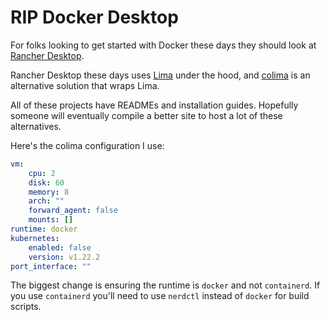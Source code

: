 # RIP Docker Desktop

For folks looking to get started with Docker these days they
should look at [Rancher Desktop](https://rancherdesktop.io/).

Rancher Desktop these days uses [Lima](https://github.com/lima-vm/lima)
under the hood, and [colima](https://github.com/abiosoft/colima) is an
alternative solution that wraps Lima.

All of these projects have READMEs and installation guides. Hopefully
someone will eventually compile a better site to host a lot of these
alternatives.

Here's the colima configuration I use:

```yaml
vm:
    cpu: 2
    disk: 60
    memory: 8
    arch: ""
    forward_agent: false
    mounts: []
runtime: docker
kubernetes:
    enabled: false
    version: v1.22.2
port_interface: ""
```

The biggest change is ensuring the runtime is `docker` and not `containerd`.
If you use `containerd` you'll need  to use `nerdctl` instead of `docker` for build scripts.
